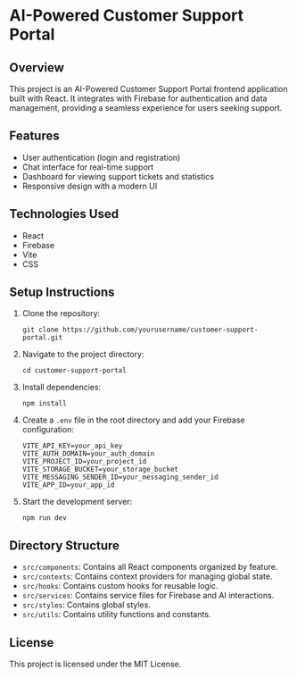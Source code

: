 # AI-Powered Customer Support Portal

## Overview
This project is an AI-Powered Customer Support Portal frontend application built with React. It integrates with Firebase for authentication and data management, providing a seamless experience for users seeking support.

## Features
- User authentication (login and registration)
- Chat interface for real-time support
- Dashboard for viewing support tickets and statistics
- Responsive design with a modern UI

## Technologies Used
- React
- Firebase
- Vite
- CSS

## Setup Instructions
1. Clone the repository:
   ```
   git clone https://github.com/yourusername/customer-support-portal.git
   ```
2. Navigate to the project directory:
   ```
   cd customer-support-portal
   ```
3. Install dependencies:
   ```
   npm install
   ```
4. Create a `.env` file in the root directory and add your Firebase configuration:
   ```
   VITE_API_KEY=your_api_key
   VITE_AUTH_DOMAIN=your_auth_domain
   VITE_PROJECT_ID=your_project_id
   VITE_STORAGE_BUCKET=your_storage_bucket
   VITE_MESSAGING_SENDER_ID=your_messaging_sender_id
   VITE_APP_ID=your_app_id
   ```
5. Start the development server:
   ```
   npm run dev
   ```

## Directory Structure
- `src/components`: Contains all React components organized by feature.
- `src/contexts`: Contains context providers for managing global state.
- `src/hooks`: Contains custom hooks for reusable logic.
- `src/services`: Contains service files for Firebase and AI interactions.
- `src/styles`: Contains global styles.
- `src/utils`: Contains utility functions and constants.

## License
This project is licensed under the MIT License.